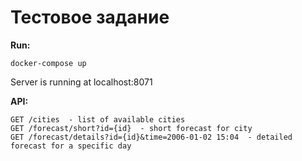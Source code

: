# Тестовое задание

**Run:**

```
docker-compose up
```

Server is running at localhost:8071

**API:**
```
GET /cities  - list of available cities
GET /forecast/short?id={id}  - short forecast for city
GET /forecast/details?id={id}&time=2006-01-02 15:04  - detailed forecast for a specific day
```

